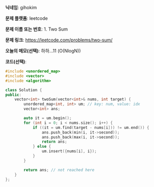 **닉네임**: gihokim

**문제 플랫폼**: leetcode

**문제 이름 또는 번호**: 1. Two Sum

**문제 링크**: https://leetcode.com/problems/two-sum/

**오늘의 메모(선택)**: 하하...11 (O(NlogN))

**코드(선택)**:

```c++
#include <unordered_map>
#include <vector>
#include <algorithm>

class Solution {
public:
    vector<int> twoSum(vector<int>& nums, int target) {
        unordered_map<int, int> um; // key: num, value: idx
        vector<int> ans;

        auto it = um.begin();
        for (int i = 0; i < nums.size(); i++) {
            if ((it = um.find(target - nums[i])) != um.end()) {
                ans.push_back(min(i, it->second));
                ans.push_back(max(i, it->second));
                return ans;
            } else {
                um.insert({nums[i], i});
            }
        }

        return ans; // not reached here
    }
};
```
